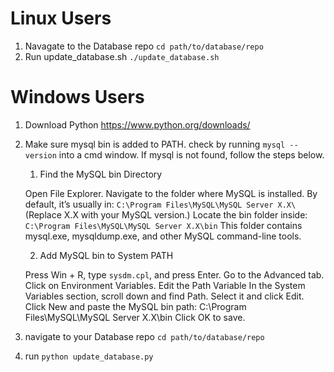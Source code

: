 # Linux Users
1. Navagate to the Database repo `cd path/to/database/repo`
2. Run update_database.sh `./update_database.sh`

# Windows Users
1. Download Python https://www.python.org/downloads/
2. Make sure mysql bin is added to PATH. check by running `mysql --version` into a cmd window. If mysql is not found, follow the steps below.
   
    1. Find the MySQL bin Directory
  
    Open File Explorer.
    Navigate to the folder where MySQL is installed. By default, it’s usually in: `C:\Program Files\MySQL\MySQL Server X.X\` (Replace X.X with your MySQL version.)
    Locate the bin folder inside: `C:\Program Files\MySQL\MySQL Server X.X\bin`
    This folder contains mysql.exe, mysqldump.exe, and other MySQL command-line tools.
   
    2. Add MySQL bin to System PATH

    Press Win + R, type `sysdm.cpl`, and press Enter.
    Go to the Advanced tab.
    Click on Environment Variables.
    Edit the Path Variable
    In the System Variables section, scroll down and find Path.
    Select it and click Edit.
    Click New and paste the MySQL bin path:
    C:\Program Files\MySQL\MySQL Server X.X\bin
    Click OK to save.

3. navigate to your Database repo `cd path/to/database/repo`
4. run `python update_database.py`   
